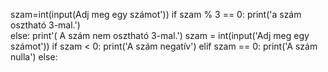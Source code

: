 szam=int(input(Adj meg egy számot'))
if szam % 3 == 0:
    print('a szám osztható 3-mal.')  
else:
 print'( A szám nem osztható 3-mal.')
 szam = int(input('Adj meg egy számot'))
if szam < 0:
    print('A szám negatív')
elif szam == 0:
    print('A szám nulla')
else:
